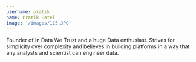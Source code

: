```yaml
---
username: pratik
name: Pratik Patel
image: '/images/115.JPG'
---
```


Founder of In Data We Trust and a huge Data enthusiast. Strives for simplicity over complexity and believes in building platforms in a way that any analysts and scientist can engineer data.